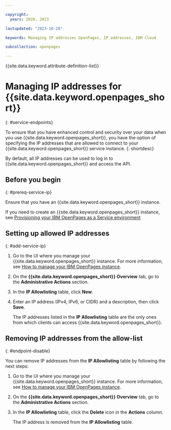 ```yaml
---

copyright:
  years: 2020, 2023

lastupdated: "2023-10-20"

keywords: Managing IP addresses OpenPages, IP addresses, IBM Cloud

subcollection: openpages

---
```


{{site.data.keyword.attribute-definition-list}}

<!--Name your file `service-endpoints.md` with the title Using service endpoints to privately connect to _servicename_. When nav titles are available you can use Using service endpoints as your title for the left nav entry while retaining the longer title as your H1 in the topic to ensure helpful search results.
IMPORTANT:
* If your service supports only service endpoints, include it in the **How to** nav group in the **Enhancing security** topic group in your `toc.yaml` file.
* If your service supports both service endpoints and VPE for VPC, then refer to the guidance about placement in a nested topic group within the Enhancing security topic group: https://test.cloud.ibm.com/docs/writing?topic=writing-security-content-guidance-->

# Managing IP addresses for {{site.data.keyword.openpages_short}}
{: #service-endpoints}

To ensure that you have enhanced control and security over your data when you use {{site.data.keyword.openpages_short}}, you have the option of specifying the IP addresses that are allowed to connect to your {{site.data.keyword.openpages_short}} service instance.
{: shortdesc}

By default, all IP addresses can be used to log in to {{site.data.keyword.openpages_short}} and access the API.

<!--Document any customer data that goes over public routes even with the {{site.data.keyword.Bluemix_notm}} service endpoints feature enabled that uses a connection over private routes. For example, if your service sends customer data to a data-service that uses a public route or sends customer logs that uses public routes to LogDNA that should be documented.-->

## Before you begin
{: #prereq-service-ip}

Ensure that you have an {{site.data.keyword.openpages_short}} instance.

If you need to create an {{site.data.keyword.openpages_short}} instance, see [Provisioning your IBM OpenPages as a Service environment](/docs/openpages?topic=openpages-provisioning_environment&interface=api)


## Setting up allowed IP addresses
{: #add-service-ip}

1. Go to the UI where you manage your {{site.data.keyword.openpages_short}} instance. For more information, see [How to manage your IBM OpenPages instance](/docs-draft/openpages?topic=openpages-manage_op_instance). 
3. On the **{{site.data.keyword.openpages_short}} Overview** tab, go to the **Administrative Actions** section.
4. In the **IP Allowlisting** table, click **New**.
5. Enter an IP address (IPv4, IPv6, or CIDR) and a description, then click **Save**.

     The IP addresses listed in the **IP Allowlisting** table are the only ones from which clients can access {{site.data.keyword.openpages_short}}.

## Removing IP addresses from the allow-list
{: #endpoint-disable}

You can remove IP addresses from the **IP Allowlisting** table by following the next steps:

1. Go to the UI where you manage your {{site.data.keyword.openpages_short}} instance. For more information, see [How to manage your IBM OpenPages instance](/docs-draft/openpages?topic=openpages-manage_op_instance). 
3. On the **{{site.data.keyword.openpages_short}} Overview** tab, go to the **Administrative Actions** section.
4. In the **IP Allowlisting** table, click the **Delete** icon in the **Actions** column. 
    
    The IP address is removed from the **IP Allowlisting** table. 

